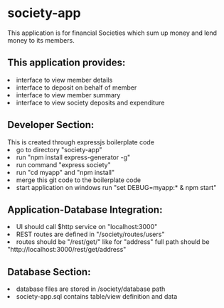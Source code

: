 # society-app
This application is for financial Societies which sum up money and lend money to its members. 

<h2>This application provides:</h2>
<li>interface to view member details
<li>interface to deposit on behalf of member
<li>interface to view member summary
<li>interface to view society deposits and expenditure
</ul>

<h2>Developer Section:</h2>
This is created through expressjs boilerplate code
<li>go to directory "society-app"
<li>run "npm install express-generator -g"
<li>run command "express society"
<li>run "cd myapp" and "npm install"
<li>merge this git code to the boilerplate code
<li>start application on windows run "set DEBUG=myapp:* & npm start"

<h2>Application-Database Integration:</h2>
<li>UI should call $http service on "localhost:3000"
<li>REST routes are defined in "/society/routes/users"
<li>routes should be "/rest/get/<entity>" like for "address" full path should be "http://localhost:3000/rest/get/address" 

<h2>Database Section:</h2>
<li>database files are stored in /society/database path
<li>society-app.sql contains table/view definition and data
